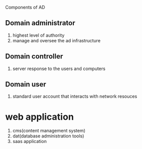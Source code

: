 

Components of AD

## Domain administrator

1. highest level of authority
2. manage and oversee the ad infrastructure

## Domain controller

1. server response to the users and computers
## Domain user

1. standard user account that interacts with network resouces

# web application

1. cms(content management system)
2. dat(database administration tools)
3. saas application





